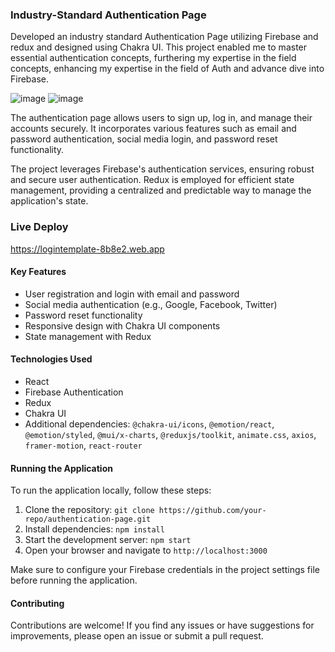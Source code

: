 ### Industry-Standard Authentication Page



Developed an industry standard Authentication Page utilizing Firebase and redux and designed using Chakra UI. This project 
enabled me to master essential authentication concepts, furthering my expertise in the field concepts, enhancing my 
expertise in the field of Auth and advance dive into Firebase.


![image](https://github.com/AdminForIinRange/AuthwithFirebaseandRedux/assets/91888685/cb908d15-8ba9-4952-a84b-c9f277151026)
![image](https://github.com/AdminForIinRange/AuthwithFirebaseandRedux/assets/91888685/643e38a3-de23-485e-b5c2-1c75b7d73df7)



The authentication page allows users to sign up, log in, and manage their accounts securely. It incorporates various features such as email and password authentication, social media login, and password reset functionality.

The project leverages Firebase's authentication services, ensuring robust and secure user authentication. Redux is employed for efficient state management, providing a centralized and predictable way to manage the application's state.

### Live Deploy

https://logintemplate-8b8e2.web.app


#### Key Features

- User registration and login with email and password
- Social media authentication (e.g., Google, Facebook, Twitter)
- Password reset functionality
- Responsive design with Chakra UI components
- State management with Redux

#### Technologies Used

- React
- Firebase Authentication
- Redux
- Chakra UI
- Additional dependencies: `@chakra-ui/icons`, `@emotion/react`, `@emotion/styled`, `@mui/x-charts`, `@reduxjs/toolkit`, `animate.css`, `axios`, `framer-motion`, `react-router`

#### Running the Application

To run the application locally, follow these steps:

1. Clone the repository: `git clone https://github.com/your-repo/authentication-page.git`
2. Install dependencies: `npm install`
3. Start the development server: `npm start`
4. Open your browser and navigate to `http://localhost:3000`

Make sure to configure your Firebase credentials in the project settings file before running the application.

#### Contributing

Contributions are welcome! If you find any issues or have suggestions for improvements, please open an issue or submit a pull request.
